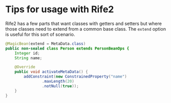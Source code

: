 # Tips for usage with Rife2

Rife2 has a few parts that want classes with getters and setters but where those classes need to extend from
a common base class. The `extend` option is useful for this sort of scenario.

```java
@MagicBean(extend = MetaData.class)
public non-sealed class Person extends PersonBeanOps {
    Integer id;
    String name;

    @Override
    public void activateMetaData() {
        addConstraint(new ConstrainedProperty("name")
                .maxLength(20)
                .notNull(true));
    }
}
```
